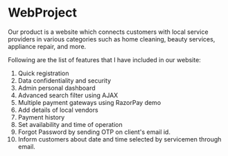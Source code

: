 # WebProject
Our product is a website which connects customers with local service providers in various categories such as home cleaning, beauty services, appliance repair, and more. 

Following are the list of features that I have included in our website:
1. Quick registration
2. Data confidentiality and security
3. Admin personal dashboard
4. Advanced search filter using AJAX
5. Multiple payment gateways using RazorPay demo 
6. Add details of local vendors
7. Payment history
8. Set availability and time of operation
9. Forgot Password by sending OTP on client's email id.
10. Inform customers about date and time selected by servicemen through email.
